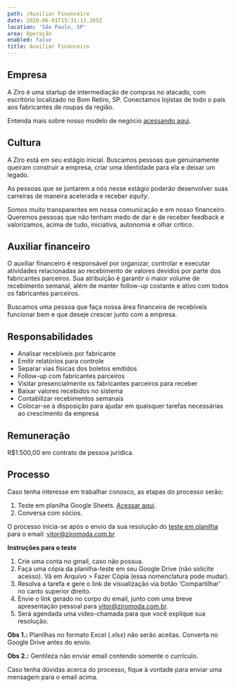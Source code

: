 ```yaml
---
path: /Auxiliar Financeiro
date: 2020-06-01T15:31:13.265Z
location: 'São Paulo, SP'
area: Operação
enabled: false
title: Auxiliar Financeiro
---
```

## Empresa

A Ziro é uma startup de intermediação de compras no atacado, com escritório localizado no Bom Retiro, SP. Conectamos lojistas de todo o país aos fabricantes de roupas da região.

Entenda mais sobre nosso modelo de negócio <a href='https://bit.ly/2Bs6SjE' target='_blank'>acessando aqui</a>.

## Cultura

A Ziro está em seu estágio inicial. Buscamos pessoas que genuinamente queiram construir a empresa, criar uma identidade para ela e deixar um legado.

As pessoas que se juntarem a nós nesse estágio poderão desenvolver suas carreiras de maneira acelerada e receber _equity_.

Somos muito transparentes em nossa comunicação e em nosso financeiro. Queremos pessoas que não tenham medo de dar e de receber feedback e valorizamos, acima de tudo, iniciativa, autonomia e olhar crítico.

## Auxiliar financeiro

O auxiliar financeiro é responsável por organizar, controlar e executar atividades relacionadas ao recebimento de valores devidos por parte dos fabricantes parceiros. Sua atribuição é garantir o maior volume de recebimento semanal, além de manter follow-up costante e ativo com todos os fabricantes parceiros.

Buscamos uma pessoa que faça nossa área financeira de recebíveis funcionar bem e que deseje crescer junto com a empresa.

## Responsabilidades

* Analisar recebíveis por fabricante
* Emitir relatórios para controle
* Separar vias físicas dos boletos emitidos
* Follow-up com fabricantes parceiros  
* Visitar presencialmente os fabricantes parceiros para receber
* Baixar valores recebidos no sistema
* Contabilizar recebimentos semanais
* Colocar-se à disposição para ajudar em quaisquer tarefas necessárias ao crescimento da empresa

## Remuneração

R$1.500,00 em contrato de pessoa jurídica.

## Processo

Caso tenha interesse em trabalhar conosco, as etapas do processo serão:

1. Teste em planilha Google Sheets. <a href='http://bit.ly/filtro-logistica' target='_blank'>Acessar aqui</a>.
2. Conversa com sócios.

O processo inicia-se após o envio da sua resolução do <a href='http://bit.ly/filtro-logistica' target='_blank'>teste em planilha</a> para o email: vitor@ziromoda.com.br

**Instruções para o teste**

1. Crie uma conta no gmail, caso não possua.
2. Faça uma cópia da planilha-teste em seu Google Drive (não solicite acesso). Vá em Arquivo > Fazer Cópia (essa nomenclatura pode mudar).
3. Resolva a tarefa e gere o link de visualização via botão 'Compartilhar' no canto superior direito.
4. Envie o link gerado no corpo do email, junto com uma breve apresentação pessoal para vitor@ziromoda.com.br.
5. Será agendada uma video-chamada para que você explique sua resolução.

**Obs 1.:** Planilhas no formato Excel (.xlsx) não serão aceitas. Converta no Google Drive antes do envio.

**Obs 2.:** Gentileza não enviar email contendo somente o currículo.

Caso tenha dúvidas acerca do processo, fique à vontade para enviar uma mensagem para o email acima.
